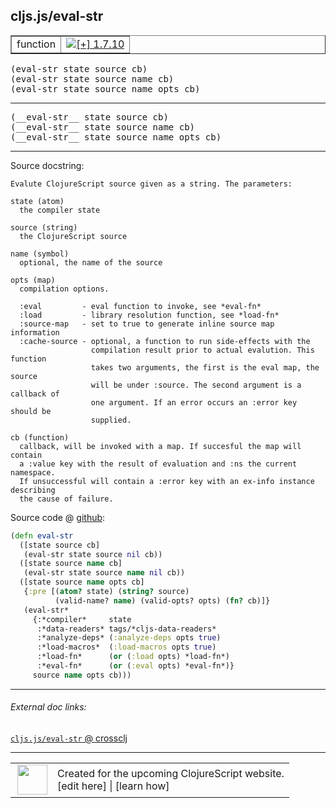 ## cljs.js/eval-str



 <table border="1">
<tr>
<td>function</td>
<td><a href="https://github.com/cljsinfo/cljs-api-docs/tree/1.7.10"><img valign="middle" alt="[+] 1.7.10" title="Added in 1.7.10" src="https://img.shields.io/badge/+-1.7.10-lightgrey.svg"></a> </td>
</tr>
</table>

<samp>(eval-str state source cb)</samp><br>
<samp>(eval-str state source name cb)</samp><br>
<samp>(eval-str state source name opts cb)</samp><br>

---

 <samp>
(__eval-str__ state source cb)<br>
</samp>
 <samp>
(__eval-str__ state source name cb)<br>
</samp>
 <samp>
(__eval-str__ state source name opts cb)<br>
</samp>

---





Source docstring:

```
Evalute ClojureScript source given as a string. The parameters:

state (atom)
  the compiler state

source (string)
  the ClojureScript source

name (symbol)
  optional, the name of the source

opts (map)
  compilation options.

  :eval         - eval function to invoke, see *eval-fn*
  :load         - library resolution function, see *load-fn*
  :source-map   - set to true to generate inline source map information
  :cache-source - optional, a function to run side-effects with the
                  compilation result prior to actual evalution. This function
                  takes two arguments, the first is the eval map, the source
                  will be under :source. The second argument is a callback of
                  one argument. If an error occurs an :error key should be
                  supplied.

cb (function)
  callback, will be invoked with a map. If succesful the map will contain
  a :value key with the result of evaluation and :ns the current namespace.
  If unsuccessful will contain a :error key with an ex-info instance describing
  the cause of failure.
```


Source code @ [github]():

```clj
(defn eval-str
  ([state source cb]
   (eval-str state source nil cb))
  ([state source name cb]
   (eval-str state source name nil cb))
  ([state source name opts cb]
   {:pre [(atom? state) (string? source)
          (valid-name? name) (valid-opts? opts) (fn? cb)]}
   (eval-str*
     {:*compiler*     state
      :*data-readers* tags/*cljs-data-readers*
      :*analyze-deps* (:analyze-deps opts true)
      :*load-macros*  (:load-macros opts true)
      :*load-fn*      (or (:load opts) *load-fn*)
      :*eval-fn*      (or (:eval opts) *eval-fn*)}
     source name opts cb)))
```

<!--
Repo - tag - source tree - lines:

 <pre>

</pre>

-->

---



###### External doc links:

[`cljs.js/eval-str` @ crossclj](http://crossclj.info/fun/cljs.js.cljs/eval-str.html)<br>

---

 <table>
<tr><td>
<img valign="middle" align="right" width="48px" src="http://i.imgur.com/Hi20huC.png">
</td><td>
Created for the upcoming ClojureScript website.<br>
[edit here] | [learn how]
</td></tr></table>

[edit here]:https://github.com/cljsinfo/cljs-api-docs/blob/master/cljsdoc/cljs.js/eval-str.cljsdoc
[learn how]:https://github.com/cljsinfo/cljs-api-docs/wiki/cljsdoc-files

<!--

This information was too distracting to show to readers, but I'll leave it
commented here since it is helpful to:

- pretty-print the data used to generate this document
- and show how to retrieve that data



The API data for this symbol:

```clj
{:ns "cljs.js",
 :name "eval-str",
 :signature ["[state source cb]"
             "[state source name cb]"
             "[state source name opts cb]"],
 :name-encode "eval-str",
 :history [["+" "1.7.10"]],
 :type "function",
 :full-name-encode "cljs.js/eval-str",
 :source {:code "(defn eval-str\n  ([state source cb]\n   (eval-str state source nil cb))\n  ([state source name cb]\n   (eval-str state source name nil cb))\n  ([state source name opts cb]\n   {:pre [(atom? state) (string? source)\n          (valid-name? name) (valid-opts? opts) (fn? cb)]}\n   (eval-str*\n     {:*compiler*     state\n      :*data-readers* tags/*cljs-data-readers*\n      :*analyze-deps* (:analyze-deps opts true)\n      :*load-macros*  (:load-macros opts true)\n      :*load-fn*      (or (:load opts) *load-fn*)\n      :*eval-fn*      (or (:eval opts) *eval-fn*)}\n     source name opts cb)))",
          :title "Source code",
          :repo "clojurescript",
          :tag "r1.8.51",
          :filename "src/main/cljs/cljs/js.cljs",
          :lines [784 828],
          :url "https://github.com/clojure/clojurescript/blob/r1.8.51/src/main/cljs/cljs/js.cljs#L784-L828"},
 :usage ["(eval-str state source cb)"
         "(eval-str state source name cb)"
         "(eval-str state source name opts cb)"],
 :full-name "cljs.js/eval-str",
 :docstring "Evalute ClojureScript source given as a string. The parameters:\n\nstate (atom)\n  the compiler state\n\nsource (string)\n  the ClojureScript source\n\nname (symbol)\n  optional, the name of the source\n\nopts (map)\n  compilation options.\n\n  :eval         - eval function to invoke, see *eval-fn*\n  :load         - library resolution function, see *load-fn*\n  :source-map   - set to true to generate inline source map information\n  :cache-source - optional, a function to run side-effects with the\n                  compilation result prior to actual evalution. This function\n                  takes two arguments, the first is the eval map, the source\n                  will be under :source. The second argument is a callback of\n                  one argument. If an error occurs an :error key should be\n                  supplied.\n\ncb (function)\n  callback, will be invoked with a map. If succesful the map will contain\n  a :value key with the result of evaluation and :ns the current namespace.\n  If unsuccessful will contain a :error key with an ex-info instance describing\n  the cause of failure.",
 :cljsdoc-url "https://github.com/cljsinfo/cljs-api-docs/blob/master/cljsdoc/cljs.js/eval-str.cljsdoc"}

```

Retrieve the API data for this symbol:

```clj
;; from Clojure REPL
(require '[clojure.edn :as edn])
(-> (slurp "https://raw.githubusercontent.com/cljsinfo/cljs-api-docs/catalog/cljs-api.edn")
    (edn/read-string)
    (get-in [:symbols "cljs.js/eval-str"]))
```

-->
